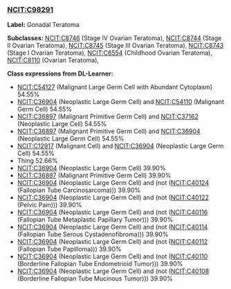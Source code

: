 
### [NCIT:C98291](http://purl.obolibrary.org/obo/NCIT_C98291)
**Label:** Gonadal Teratoma

**Subclasses:** [NCIT:C8746](http://purl.obolibrary.org/obo/NCIT_C8746) (Stage IV Ovarian Teratoma), [NCIT:C8744](http://purl.obolibrary.org/obo/NCIT_C8744) (Stage II Ovarian Teratoma), [NCIT:C8745](http://purl.obolibrary.org/obo/NCIT_C8745) (Stage III Ovarian Teratoma), [NCIT:C8743](http://purl.obolibrary.org/obo/NCIT_C8743) (Stage I Ovarian Teratoma), [NCIT:C6554](http://purl.obolibrary.org/obo/NCIT_C6554) (Childhood Ovarian Teratoma), [NCIT:C8110](http://purl.obolibrary.org/obo/NCIT_C8110) (Ovarian Teratoma), 

**Class expressions from DL-Learner:**

- [NCIT:C54127](http://purl.obolibrary.org/obo/NCIT_C54127) (Malignant Large Germ Cell with Abundant Cytoplasm) 54.55%
- [NCIT:C36904](http://purl.obolibrary.org/obo/NCIT_C36904) (Neoplastic Large Germ Cell) and [NCIT:C54110](http://purl.obolibrary.org/obo/NCIT_C54110) (Malignant Germ Cell) 54.55%
- [NCIT:C36897](http://purl.obolibrary.org/obo/NCIT_C36897) (Malignant Primitive Germ Cell) and [NCIT:C37162](http://purl.obolibrary.org/obo/NCIT_C37162) (Neoplastic Large Cell) 54.55%
- [NCIT:C36897](http://purl.obolibrary.org/obo/NCIT_C36897) (Malignant Primitive Germ Cell) and [NCIT:C36904](http://purl.obolibrary.org/obo/NCIT_C36904) (Neoplastic Large Germ Cell) 54.55%
- [NCIT:C12917](http://purl.obolibrary.org/obo/NCIT_C12917) (Malignant Cell) and [NCIT:C36904](http://purl.obolibrary.org/obo/NCIT_C36904) (Neoplastic Large Germ Cell) 54.55%
- Thing 52.66%
- [NCIT:C36904](http://purl.obolibrary.org/obo/NCIT_C36904) (Neoplastic Large Germ Cell) 39.90%
- [NCIT:C36897](http://purl.obolibrary.org/obo/NCIT_C36897) (Malignant Primitive Germ Cell) 39.90%
- [NCIT:C36904](http://purl.obolibrary.org/obo/NCIT_C36904) (Neoplastic Large Germ Cell) and (not ([NCIT:C40124](http://purl.obolibrary.org/obo/NCIT_C40124) (Fallopian Tube Carcinosarcoma))) 39.90%
- [NCIT:C36904](http://purl.obolibrary.org/obo/NCIT_C36904) (Neoplastic Large Germ Cell) and (not ([NCIT:C40122](http://purl.obolibrary.org/obo/NCIT_C40122) (Pelvic Pain))) 39.90%
- [NCIT:C36904](http://purl.obolibrary.org/obo/NCIT_C36904) (Neoplastic Large Germ Cell) and (not ([NCIT:C40116](http://purl.obolibrary.org/obo/NCIT_C40116) (Fallopian Tube Metaplastic Papillary Tumor))) 39.90%
- [NCIT:C36904](http://purl.obolibrary.org/obo/NCIT_C36904) (Neoplastic Large Germ Cell) and (not ([NCIT:C40114](http://purl.obolibrary.org/obo/NCIT_C40114) (Fallopian Tube Serous Cystadenofibroma))) 39.90%
- [NCIT:C36904](http://purl.obolibrary.org/obo/NCIT_C36904) (Neoplastic Large Germ Cell) and (not ([NCIT:C40112](http://purl.obolibrary.org/obo/NCIT_C40112) (Fallopian Tube Papilloma))) 39.90%
- [NCIT:C36904](http://purl.obolibrary.org/obo/NCIT_C36904) (Neoplastic Large Germ Cell) and (not ([NCIT:C40110](http://purl.obolibrary.org/obo/NCIT_C40110) (Borderline Fallopian Tube Endometrioid Tumor))) 39.90%
- [NCIT:C36904](http://purl.obolibrary.org/obo/NCIT_C36904) (Neoplastic Large Germ Cell) and (not ([NCIT:C40108](http://purl.obolibrary.org/obo/NCIT_C40108) (Borderline Fallopian Tube Mucinous Tumor))) 39.90%



